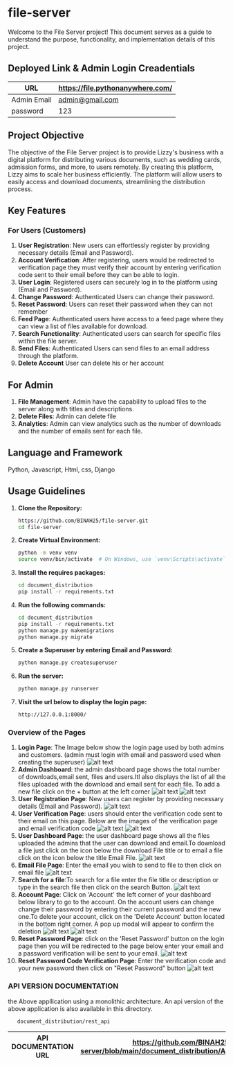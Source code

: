 # file-server
Welcome to the File Server project! This document serves as a guide to understand the purpose, functionality, and implementation details of this project.

## Deployed Link & Admin Login Creadentials

| URL          | https://file.pythonanywhere.com/    |
| -------------| ------------------------------------|
| Admin Email  | admin@gmail.com                     |
| password     | 123                                 |

## Project Objective
The objective of the File Server project is to provide Lizzy's business with a digital platform for distributing various documents, such as wedding cards, admission forms, and more, to users remotely. By creating this platform, Lizzy aims to scale her business efficiently. The platform will allow users to easily access and download documents, streamlining the distribution process.

## Key Features
### For Users (Customers)
1. **User Registration**: New users can effortlessly register by providing necessary details (Email and Password).
2. **Account Verification**: After registering, users would be redirected to verification page they must verify their account by entering verification code sent to their email before they can be able to login.
3. **User Login**: Registered  users can securely log in to the platform using (Email and Password).
4. **Change Password**: Authenticated Users can change their password.
5. **Reset Password**: Users can reset their password when they can not remember
6. **Feed Page**: Authenticated users have access to a feed page where they can view a list of files available for download.
7. **Search Functionality**: Authenticated users can search for specific files within the file server.
8. **Send Files**: Authenticated Users can send files to an email address through the platform.
9. **Delete Account** User can delete his or her account


## For Admin
1. **File Management**: Admin have the capability to upload files to the server along with titles and descriptions.
2. **Delete Files**: Admin can delete file 
3. **Analytics**: Admin can view analytics such as the number of downloads and the number of emails sent for each file.

## Language and Framework
Python, 
Javascript,
Html,
css,
Django 
## Usage Guidelines
1. **Clone the Repository:**
   ```bash
   https://github.com/BINAH25/file-server.git
   cd file-server

2. **Create Virtual Environment:**
   ```bash
   python -m venv venv
   source venv/bin/activate  # On Windows, use `venv\Scripts\activate`

3. **Install the requires packages:**
   ```bash
   cd document_distribution
   pip install -r requirements.txt


4. **Run the following commands:**
   ```bash
   cd document_distribution
   pip install -r requirements.txt
   python manage.py makemigrations
   python manage.py migrate


5. **Create a Superuser by entering Email and Password:**
   ```bash
   python manage.py createsuperuser 

6. **Run the server:**
   ```bash
   python manage.py runserver

7. **Visit the url below to display the login page:**
   ```bash
   http://127.0.0.1:8000/


### Overview of the Pages
1. **Login Page**: The Image below show the login page used by both admins and customers. (admin must login with email and password used when creating the superuser) 
![alt text](image.png)
2. **Admin Dashboard**: the admin dashboard page shows the total number of downloads,email sent, files and users.Itl also displays the list of all the files uploaded with the download and email sent for each file. To add a new file click on the + button at the left corner
![alt text](image-1.png)
![alt text](image-10.png)
3. **User Registration Page**: New users can register by providing necessary details (Email and Password).
![alt text](image-2.png)
4. **User Verification Page**: users should enter the verification code sent to their email on this page. Below are the images of the verification page and email verification code
![alt text](image-3.png)
![alt text](image-4.png)
5. **User Dashboard Page**: the user dashboard page shows all the files uploaded the admins that the user can download and email.To download a file just click on the icon below the download File title or to email a file click on the icon below the title Email File.
![alt text](image-6.png)
6. **Email File Page**: Enter the email you wish to send to file to then click on email file 
![alt text](image-5.png)
7. **Search for a file**:To search for a file enter the file title or description or type in the search file then click on the search Button.
![alt text](image-7.png)
8. **Account Page**: Click on 'Account' the left corner of your dashboard below library to go to the account. On the account users can change change their password by entering their current password and the new one.To delete your account, click on the 'Delete Account' button located in the bottom right corner. A pop up modal will appear to confirm the deletion
![alt text](image-8.png)
![alt text](image-9.png)
9. **Reset Password Page**: click on the 'Reset Password' button on the login page then you will be redirected to the page below enter your email and a password verification will be sent to your email.
![alt text](image-11.png)
10. **Reset Password Code Verification Page**: Enter the verification code and your new password then click on "Reset Password" button
![alt text](image-12.png)

### API  VERSION DOCUMENTATION
the Above appllication using a monolithic architecture.
An api version of the above application is also available in this directory.

```
   document_distribution/rest_api
```
| API DOCUMENTATION URL| https://github.com/BINAH25/file-server/blob/main/document_distribution/Api_documentation.md|
| ---------------------|--------------------------------------------------------------------------------------------|

